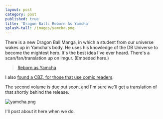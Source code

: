 ```yaml
---
layout: post
category: post
published: true
title: 'Dragon Ball: Reborn As Yamcha'
splash-tall: /images/yamcha.png
---
```

There is a new Dragon Ball Manga, in which a student from our universe wakes up in Yamcha's body. He uses his knowledge of the DB Universe to become the mightest hero. It's the best idea I've ever heard. There's a scan/fan/translation up on imgur. (Embeded here.) 

<blockquote class="imgur-embed-pub" lang="en" data-id="a/b3WlL"><a href="//imgur.com/b3WlL">Reborn as Yamcha</a></blockquote><script async src="//s.imgur.com/min/embed.js" charset="utf-8"></script>

I also [found a CBZ, for those that use comic readers](http://andrewroach.net/share/?f=158f2da6291454). 

The second volume is due out soon, and I'm sure we'll get a translation of that shortly behind the release. 

![yamcha.png]({{site.baseurl}}/images/yamcha.png)


I'll post about it here when we do.
